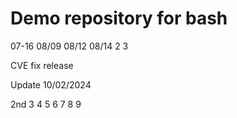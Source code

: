 # Demo repository for bash
07-16
08/09
08/12
08/14 2 3

CVE fix release

Update
10/02/2024

2nd
3
4
5
6
7
8
9
